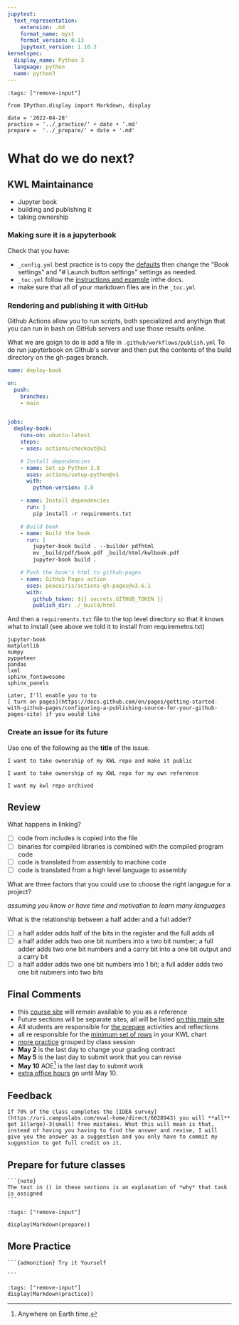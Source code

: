 ```yaml
---
jupytext:
  text_representation:
    extension: .md
    format_name: myst
    format_version: 0.13
    jupytext_version: 1.10.3
kernelspec:
  display_name: Python 3
  language: python
  name: python3
---
```



```{code-cell} ipython3
:tags: ["remove-input"]

from IPython.display import Markdown, display

date = '2022-04-28'
practice = '../_practice/' + date + '.md'
prepare =  '../_prepare/' + date + '.md'
```

# What do we do next?  


## KWL Maintainance



- Jupyter book
- building and publishing it
- taking ownership

### Making sure it is a jupyterbook

Check that you have:
- `_config.yml` best practice is to copy the [defaults](https://jupyterbook.org/en/stable/customize/config.html#configuration-defaults) then change the "Book settings" and "# Launch button settings" settings as needed.
- `_toc.yml` follow the [instructions and example](https://jupyterbook.org/en/stable/structure/toc.html#structure-of-a-book) inthe docs.
- make sure that all of your markdown files are in the `_toc.yml`

### Rendering and publishing it with GitHub

Github Actions allow you to run scripts, both specialized and anythign that you can run in bash on GitHub servers and use those results online.  

What we are goign to do is add a file in `.github/workflows/publish.yml`
To do run jupyterbook on GIthub's server and  then put the contents of the build directory on the gh-pages branch.


```yaml
name: deploy-book

on:
  push:
    branches:
    - main


jobs:
  deploy-book:
    runs-on: ubuntu-latest
    steps:
    - uses: actions/checkout@v2

    # Install dependencies
    - name: Set up Python 3.8
      uses: actions/setup-python@v1
      with:
        python-version: 3.8

    - name: Install dependencies
      run: |
        pip install -r requirements.txt

    # Build book
    - name: Build the book
      run: |
        jupyter-book build . --builder pdfhtml
        mv _build/pdf/book.pdf _build/html/kwlbook.pdf
        jupyter-book build .

    # Push the book's html to github-pages
    - name: GitHub Pages action
      uses: peaceiris/actions-gh-pages@v3.6.1
      with:
        github_token: ${{ secrets.GITHUB_TOKEN }}
        publish_dir: ./_build/html
```

And then a `requirements.txt` file to the top level directory so that it knows what to install (see above we told it to install from requiremetns.txt)

```
jupyter-book
matplotlib
numpy
pyppeteer
pandas
lxml
sphinx_fontawesome
sphinx_panels
```


```{note}
Later, I'll enable you to to
[ turn on pages](https://docs.github.com/en/pages/getting-started-with-github-pages/configuring-a-publishing-source-for-your-github-pages-site) if you would like
```

### Create an issue for its future

Use one of the following as the **title** of the issue.

```
I want to take ownership of my KWL repo and make it public
```

```
I want to take ownership of my KWL repo for my own reference
```

```
I want my kwl repo archived
```

## Review

What happens in linking?

- [ ] code from includes is copied into the file
- [ ] binaries for compiled libraries is combined with the compiled program code
- [ ] code is translated from assembly to machine code
- [ ] code is translated from a high level language to assembly

What are three factors that you could use to choose the right langague for a project?

_assuming you know or have time and motivation to learn many languages_


What is the relationship between a half adder and a full adder?

- [ ] a half adder adds half of the bits in the register and the full adds all
- [ ] a half adder adds two one bit numbers into a two bit number; a full adder adds two one bit numbers and a carry bit into a one bit output and a carry bit
- [ ] a half adder adds two one bit numbers into 1 bit; a full adder adds two one bit nubmers into two bits

## Final Comments


- this [course site](https://introcompsys.github.io/spring2022/) will remain available to you as a reference
- Future sections will be separate sites, all will be listed [on this main site](https://introcompsys.github.io/)
- All students are responsible for [the prepare](https://introcompsys.github.io/spring2022/activities/prepare.html) activities and reflections
- all re responsible for the [minimum set of rows](https://introcompsys.github.io/spring2022/activities/kwl.html#minimum-rows) in your KWL chart
- [more practice](https://introcompsys.github.io/spring2022/activities/practice.html) grouped by class session
- **May 2** is the last day to change your grading contract
- **May 5** is the last day to submit work that you can revise
- **May 10** AOE[^aoe] is the last day to submit work
- [extra office hours](https://calendar.google.com/calendar/u/0/embed?src=c_cdqkelouqa82ckeipig58au0es@group.calendar.google.com&ctz=America/New_York) go until May 10.


[^aoe]: Anywhere on Earth time.  

## Feedback


```{important}
If 70% of the class completes the [IDEA survey](https://uri.campuslabs.com/eval-home/direct/6028943) you will **all** get 1(large)-3(small) free mistakes. What this will mean is that,  instead of having you having to find the answer and revise, I will give you the answer as a suggestion and you only have to commit my suggestion to get full credit on it.
```



## Prepare for future classes
````{margin}
```{note}
The text in () in these sections is an explanation of *why* that task is assigned
```
````


```{code-cell} ipython3
:tags: ["remove-input"]

display(Markdown(prepare))
```




## More Practice

````{margin}
```{admonition} Try it Yourself

```
````

```{code-cell} ipython3
:tags: ["remove-input"]
display(Markdown(practice))
```
